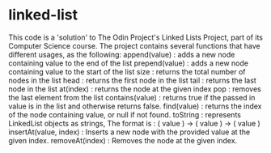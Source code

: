 # linked-list
This code is a 'solution' to The Odin Project's Linked Lists Project, part of its Computer Science course.
The project contains several functions that have different usages, as the following:
    append(value) : adds a new node containing value to the end of the list
    prepend(value) : adds a new node containing value to the start of the list
    size : returns the total number of nodes in the list
    head : returns the first node in the list
    tail : returns the last node in the list
    at(index) : returns the node at the given index
    pop : removes the last element from the list
    contains(value) : returns true if the passed in value is in the list and otherwise returns false.
    find(value) : returns the index of the node containing value, or null if not found.
    toString : represents LinkedList objects as strings, The format is : ( value ) -> ( value ) -> ( value ) 
    insertAt(value, index) : Inserts a new node with the provided value at the given index.
    removeAt(index) : Removes the node at the given index.
